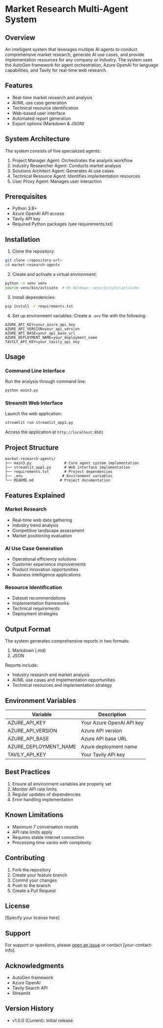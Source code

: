 # Market Research Multi-Agent System

## Overview
An intelligent system that leverages multiple AI agents to conduct comprehensive market research, generate AI use cases, and provide implementation resources for any company or industry. The system uses the AutoGen framework for agent orchestration, Azure OpenAI for language capabilities, and Tavily for real-time web research.

## Features
- Real-time market research and analysis
- AI/ML use case generation
- Technical resource identification
- Web-based user interface
- Automated report generation
- Export options (Markdown & JSON)

## System Architecture
The system consists of five specialized agents:
1. Project Manager Agent: Orchestrates the analysis workflow
2. Industry Researcher Agent: Conducts market analysis
3. Solutions Architect Agent: Generates AI use cases
4. Technical Resource Agent: Identifies implementation resources
5. User Proxy Agent: Manages user interaction

## Prerequisites
- Python 3.8+
- Azure OpenAI API access
- Tavily API key
- Required Python packages (see requirements.txt)

## Installation

1. Clone the repository:
```bash
git clone <repository-url>
cd market-research-agents
```

2. Create and activate a virtual environment:
```bash
python -m venv venv
source venv/bin/activate  # On Windows: venv\Scripts\activate
```

3. Install dependencies:
```bash
pip install -r requirements.txt
```

4. Set up environment variables:
Create a `.env` file with the following:
```env
AZURE_API_KEY=your_azure_api_key
AZURE_API_VERSION=your_api_version
AZURE_API_BASE=your_api_base_url
AZURE_DEPLOYMENT_NAME=your_deployment_name
TAVILY_API_KEY=your_tavily_api_key
```

## Usage

### Command Line Interface
Run the analysis through command line:
```bash
python main3.py
```

### Streamlit Web Interface
Launch the web application:
```bash
streamlit run streamlit_app1.py
```

Access the application at `http://localhost:8501`

## Project Structure
```
market-research-agents/
├── main3.py               # Core agent system implementation
├── streamlit_app1.py      # Web interface implementation
├── requirements.txt       # Project dependencies
├── .env                  # Environment variables
└── README.md            # Project documentation
```

## Features Explained

### Market Research
- Real-time web data gathering
- Industry trend analysis
- Competitive landscape assessment
- Market positioning evaluation

### AI Use Case Generation
- Operational efficiency solutions
- Customer experience improvements
- Product innovation opportunities
- Business intelligence applications

### Resource Identification
- Dataset recommendations
- Implementation frameworks
- Technical requirements
- Deployment strategies

## Output Format
The system generates comprehensive reports in two formats:
1. Markdown (.md)
2. JSON

Reports include:
- Industry research and market analysis
- AI/ML use cases and implementation opportunities
- Technical resources and implementation strategy

## Environment Variables

| Variable | Description |
|----------|-------------|
| AZURE_API_KEY | Your Azure OpenAI API key |
| AZURE_API_VERSION | Azure API version |
| AZURE_API_BASE | Azure API base URL |
| AZURE_DEPLOYMENT_NAME | Azure deployment name |
| TAVILY_API_KEY | Your Tavily API key |

## Best Practices
1. Ensure all environment variables are properly set
2. Monitor API rate limits
3. Regular updates of dependencies
4. Error handling implementation

## Known Limitations
- Maximum 7 conversation rounds
- API rate limits apply
- Requires stable internet connection
- Processing time varies with complexity

## Contributing
1. Fork the repository
2. Create your feature branch
3. Commit your changes
4. Push to the branch
5. Create a Pull Request

## License
[Specify your license here]

## Support
For support or questions, please [open an issue](link-to-issues) or contact [your-contact-info].

## Acknowledgments
- AutoGen framework
- Azure OpenAI
- Tavily Search API
- Streamlit

## Version History
- v1.0.0 (Current): Initial release